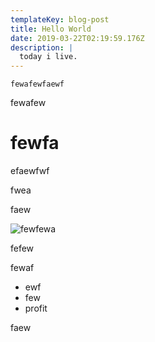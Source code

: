```yaml
---
templateKey: blog-post
title: Hello World
date: 2019-03-22T02:19:59.176Z
description: |
  today i live.
---
```

```
fewafewfaewf
```

fewafew

# fewfa

efaewfwf

fwea

faew

![](/img/ddr-marker.png "fewfewa")

fefew

fewaf

* ewf
* few
* profit

faew

